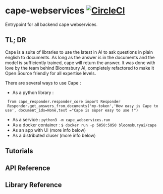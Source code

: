 # cape-webservices [![CircleCI](https://circleci.com/gh/bloomsburyai/cape-webservices.svg?style=svg&circle-token=fa3cd468ad24f3f22e56daaed4ba32fee60e0918)](https://circleci.com/gh/bloomsburyai/cape-webservices)
Entrypoint for all backend cape webservices.

## TL; DR

Cape is a suite of libraries to use the latest in AI to ask questions in plain english to documents.
As long as the answer is in the documents and the model is sufficiently trained, cape will return the answer.
It was done with love by the team behind Bloomsbury AI, completely refactored to make it Open Source friendly for all expertise levels.


There are several ways to use Cape : 
    
   * As a python library :
   ``` 
    from cape_responder.responder_core import Responder
    Responder.get_answers_from_documents('my-token','How easy is Cape to use', document_ids=None,text ="Cape is super easy to use !")
   ```
   * As a service : `python3 -m cape_webservices.run`
   * As a docker container : `$ docker run -p 5050:5050 bloomsburyai/cape`
   * As an app with UI (more info below)
   * As a distributed cluser (more info below)
   
## Tutorials


## API Reference


## Library Reference

